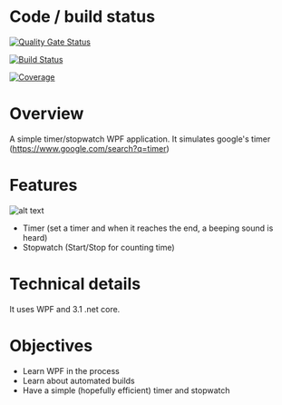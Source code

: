 # Code / build status
[![Quality Gate Status](https://sonarcloud.io/api/project_badges/measure?project=jonwolfdev_SimpleWPFTimer&metric=alert_status)](https://sonarcloud.io/dashboard?id=jonwolfdev_SimpleWPFTimer)

[![Build Status](https://dev.azure.com/windoaccw10/SimpleWPFTimer/_apis/build/status/jonwolfdev.SimpleWPFTimer?branchName=master)](https://dev.azure.com/windoaccw10/SimpleWPFTimer/_build/latest?definitionId=1&branchName=master)

[![Coverage](https://sonarcloud.io/api/project_badges/measure?project=jonwolfdev_SimpleWPFTimer&metric=coverage)](https://sonarcloud.io/dashboard?id=jonwolfdev_SimpleWPFTimer)

# Overview
A simple timer/stopwatch WPF application. It simulates google's timer (https://www.google.com/search?q=timer)

# Features
![alt text](https://raw.githubusercontent.com/jonwolfdev/SimpleWPFTimer/master/ui-1.JPG)

- Timer (set a timer and when it reaches the end, a beeping sound is heard)
- Stopwatch (Start/Stop for counting time)

# Technical details
It uses WPF and 3.1 .net core.

# Objectives
- Learn WPF in the process
- Learn about automated builds
- Have a simple (hopefully efficient) timer and stopwatch
